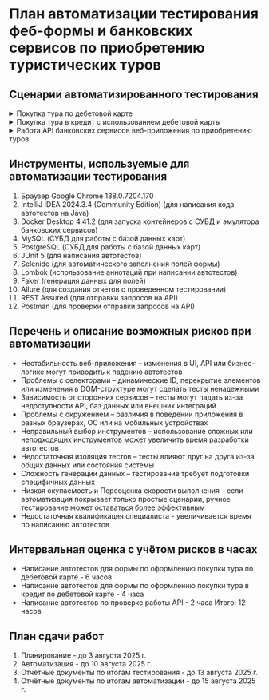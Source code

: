 # План автоматизации тестирования феб-формы и банковских сервисов по приобретению туристических туров

## Сценарии автоматизированного тестирования

<details>
<summary>Покупка тура по дебетовой карте</summary>

<details>
<summary>Автоматизация тестирования покупки тура по дебетовой карте, заполненной валидными значениями</summary>

### Предусловия
- Запущен Docker Desktop с контейнерами СУБД и эмулятором банковских сервисов
- В браузере открыта форма приобретения тура по ссылке http://localhost:8080/

### Шаги воспроизведения
1. Нажимаем кнопку "Купить"
2. В поле "Номер карты" вводим валидные данные (4444 4444 4444 4441)
3. В поле "Месяц" вводим валидные данные
4. В поле "Год" вводим валидные данные
5. В поле "Владелец" вводим валидные данные
6. В поле "CVC/CVV" вводим валидные данные
7. Нажимаем кнопку "Продолжить"

**Ожидаемый результат:**  
Появляется сообщение "Успешно. Операция одобрена Банком"
</details>

<details>
<summary>Автоматизация тестирования ошибки использования невалидной карты при покупке тура по дебетовой карте</summary>

### Предусловия
- Запущен Docker Desktop с контейнерами СУБД и эмулятором банковских сервисов
- В браузере открыта форма приобретения тура по ссылке http://localhost:8080/

### Шаги воспроизведения
1. Нажимаем кнопку "Купить"
2. В поле "Номер карты" вводим невалидные данные карты, отсутствующей в базе данных, состоящие из цифр, в формате (1111 1111 1111 1111)
3. В поле "Месяц" вводим валидные данные
4. В поле "Год" вводим валидные данные
5. В поле "Владелец" вводим валидные данные
6. В поле "CVC/CVV" вводим валидные данные
7. Нажимаем кнопку "Продолжить"

**Ожидаемый результат:**  
Появляется сообщение "Ошибка! Банк отказал в проведении операции."
</details>

<details>
<summary>Автоматизация тестирования сообщений под полями при покупке тура по дебетовой карте, заполненой невалидными значениями</summary>

### Предусловия
- Запущен Docker Desktop с контейнерами СУБД и эмулятором банковских сервисов
- В браузере открыта форма приобретения тура по ссылке http://localhost:8080/

### Шаги воспроизведения
1. Нажимаем кнопку "Купить"
2. Поле "Номер карты" оставляем пустым
3. Поле "Месяц" оставляем пустым
4. Поле "Год" оставляем пустым
5. Поле "Владелец" оставляем пустым
6. Поле "CVC/CVV" оставляем пустым
7. Нажимаем кнопку "Продолжить"

**Ожидаемый результат:**  
Под полями появляются надписи красного цвета, под полем "Номер карты" - Неверный формат, под полем "Месяц" - Неверный формат, под полем "Год" - Неверный формат, под полем "Владелец" - Поле обязательно для заполнения, под полем "CVC/CVV" - Неверный формат
</details>
</details>

<details>
<summary>Покупка тура в кредит с использованием дебетовой карты</summary>

<details>
<summary>Автоматизация тестирования покупки тура с помощью кредита при использовании дебетовой карты, заполненой валидными значениями</summary>

### Предусловия
- Запущен Docker Desktop с контейнерами СУБД и эмулятором банковских сервисов
- В браузере открыта форма приобретения тура по ссылке http://localhost:8080/

### Шаги воспроизведения
1. Нажимаем кнопку "Купить в кредит"
2. В поле "Номер карты" вводим валидные данные (4444 4444 4444 4441)
3. В поле "Месяц" вводим валидные данные
4. В поле "Год" вводим валидные данные
5. В поле "Владелец" вводим валидные данные
6. В поле "CVC/CVV" вводим валидные данные
7. Нажимаем кнопку "Продолжить"

**Ожидаемый результат:**  
Появляется сообщение "Успешно. Операция одобрена Банком"
</details>

<details>
<summary>Автоматизация тестирования ошибки использования невалидной карты при покупке тура в кредит по дебетовой карте</summary>

### Предусловия
- Запущен Docker Desktop с контейнерами СУБД и эмулятором банковских сервисов
- В браузере открыта форма приобретения тура по ссылке http://localhost:8080/

### Шаги воспроизведения
1. Нажимаем кнопку "Купить в кредит"
2. В поле "Номер карты" вводим невалидные данные карты, отсутствующей в базе данных, состоящие из цифр, в формате (1111 1111 1111 1111)
3. В поле "Месяц" вводим валидные данные
4. В поле "Год" вводим валидные данные
5. В поле "Владелец" вводим валидные данные
6. В поле "CVC/CVV" вводим валидные данные
7. Нажимаем кнопку "Продолжить"

**Ожидаемый результат:**  
Появляется сообщение "Ошибка! Банк отказал в проведении операции."
</details>

<details>
<summary>Автоматизация тестирования сообщений под полями при покупке тура в кредит по дебетовой карте, заполненой невалидными значениями</summary>

### Предусловия
- Запущен Docker Desktop с контейнерами СУБД и эмулятором банковских сервисов
- В браузере открыта форма приобретения тура по ссылке http://localhost:8080/

### Шаги воспроизведения
1. Нажимаем кнопку "Купить в кредит"
2. Поле "Номер карты" оставляем пустым
3. Поле "Месяц" оставляем пустым
4. Поле "Год" оставляем пустым
5. Поле "Владелец" оставляем пустым
6. Поле "CVC/CVV" оставляем пустым
7. Нажимаем кнопку "Продолжить"

**Ожидаемый результат:**  
Под полями появляются надписи красного цвета, под полем "Номер карты" - Неверный формат, под полем "Месяц" - Неверный формат, под полем "Год" - Неверный формат, под полем "Владелец" - Поле обязательно для заполнения, под полем "CVC/CVV" - Неверный формат
</details>
</details>

<details>
<summary>Работа API банковских сервисов веб-приложения по приобретению туров</summary>

<details>
<summary>Автоматизация тестирования API банковского сервиса Payment</summary>

### Предусловия
- Запущен Docker Desktop с контейнерами СУБД и эмулятором банковских сервисов
- Сервис payment запущен на http://localhost:9999/payment

### Шаги воспроизведения
1. Отправляем запрос POST со строкой JSON на API, содержащий номер валидной карты

**Ожидаемый результат:**  
Получаем ответ, содержащий идентификатор карты и её статус
</details>

<details>
<summary>Автоматизация тестирования API банковского сервиса Credit</summary>

### Предусловия
- Запущен Docker Desktop с контейнерами СУБД и эмулятором банковских сервисов
- Сервис credit запущен на http://localhost:9999/credit

### Шаги воспроизведения
1. Отправляем запрос POST со строкой JSON на API, содержащий номер валидной карты

**Ожидаемый результат:**  
Получаем ответ, содержащий идентификатор карты и её статус
</details>
</details>

## Инструменты, используемые для автоматизации тестирования
1. Браузер Google Chrome 138.0.7204.170
2. IntelliJ IDEA 2024.3.4 (Community Edition) (для написания кода автотестов на Java)
3. Docker Desktop  4.41.2 (для запуска контейнеров с СУБД и эмулятора банковских сервисов)
4. MySQL (СУБД для работы с базой данных карт)
5. PostgreSQL (СУБД для работы с базой данных карт)
6. JUnit 5 (для написания автотестов)
7. Selenide (для автоматического заполнения полей формы)
8. Lombok (использование аннотаций при написании автотестов)
9. Faker (генерация данных для полей)
10. Allure (для создания отчетов о проведенном тестировании)
11. REST Assured (для отправки запросов на API)
12. Postman (для проверки отправки запросов на API)

## Перечень и описание возможных рисков при автоматизации
- Нестабильность веб-приложения – изменения в UI, API или бизнес-логике могут приводить к падению автотестов
- Проблемы с селекторами – динамические ID, перекрытие элементов или изменения в DOM-структуре могут сделать тесты ненадежными
- Зависимость от сторонних сервисов – тесты могут падать из-за недоступности API, баз данных или внешних интеграций
- Проблемы с окружением – различия в поведении приложения в разных браузерах, ОС или на мобильных устройствах
- Неправильный выбор инструментов – использование сложных или неподходящих инструментов может увеличить время разработки автотестов
- Недостаточная изоляция тестов – тесты влияют друг на друга из-за общих данных или состояния системы
- Сложность генерации данных – тестирование требует подготовки специфичных данных
- Низкая окупаемость и Переоценка скорости выполнения – если автоматизация покрывает только простые сценарии, ручное тестирование может оставаться более эффективным
- Недостаточная квалификация специалиста - увеличивается время по написанию автотестов

## Интервальная оценка с учётом рисков в часах
- Написание автотестов для формы по оформлению покупки тура по дебетовой карте - 6 часов
- Написание автотестов для формы по оформлению покупки тура в кредит по дебетовой карте - 4 часа
- Написание автотестов по проверке работы API - 2 часа
  Итого: 12 часов

## План сдачи работ
1. Планирование - до 3 августа 2025 г.
2. Автоматизация - до 10 августа 2025 г.
3. Отчётные документы по итогам тестирования - до 13 августа 2025 г.
4. Отчётные документы по итогам автоматизации - до 15 августа 2025 г.
